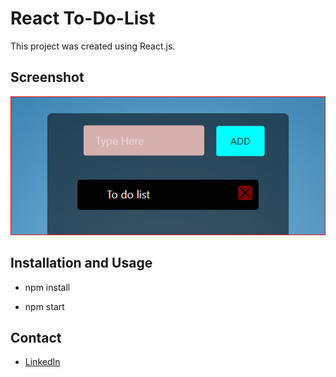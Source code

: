 # React To-Do-List

 This project was created using React.js.
 
  ## Screenshot 
  
   ![To Do App](https://github.com/Josiah-Sithole/To-Do-List/blob/main/images/todo.PNG)
   
  ## Installation and Usage
  
   * npm install
   
   * npm start
 
  ## Contact

  * [LinkedIn](https://www.linkedin.com/in/josiah-sithole-40480b222/)
 

